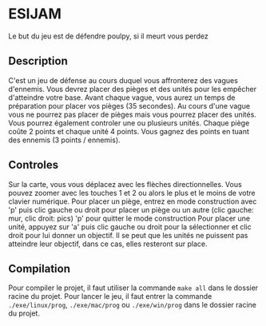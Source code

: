 # ESIJAM

Le but du jeu est de défendre poulpy, si il meurt vous perdez

## Description
C'est un jeu de défense au cours duquel vous affronterez des vagues d'ennemis. Vous devrez placer des pièges et des unités pour les empêcher d'atteindre votre base.
Avant chaque vague, vous aurez un temps de préparation pour placer vos pièges (35 secondes).
Au cours d'une vague vous ne pourrez pas placer de pièges mais vous pourrez placer des unités.
Vous pourrez également controler une ou plusieurs unités.
Chaque piège coûte 2 points et chaque unité 4 points.
Vous gagnez des points en tuant des ennemis (3 points / ennemis).

## Controles
Sur la carte, vous vous déplacez avec les flèches directionnelles. Vous pouvez zoomer avec les touches 1 et 2 ou alors le plus et le moins de votre clavier numérique.
Pour placer un piège, entrez en mode construction avec 'p'
    puis clic gauche ou droit pour placer un piège ou un autre (clic gauche: mur, clic droit: pics)
    'p' pour quitter le mode construction
Pour placer une unité, appuyez sur 'a' puis clic gauche ou droit pour la sélectionner et clic droit pour lui donner un objectif.
    Il se peut que les unités ne puissent pas atteindre leur objectif, dans ce cas, elles resteront sur place.


## Compilation
Pour compiler le projet, il faut utiliser la commande `make all` dans le dossier racine du projet.
Pour lancer le jeu, il faut entrer la commande `./exe/linux/prog`, `./exe/mac/prog` ou `./exe/win/prog` dans le dossier racine du projet.